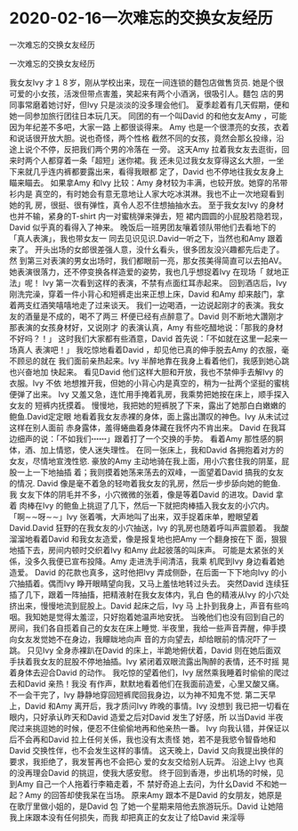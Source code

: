 # 2020-02-16一次难忘的交换女友经历



一次难忘的交换女友经历



一次难忘的交换女友经历


我女友Ivy 才１８岁，刚从学校出来，现在一间连锁的麵包店做售货员. 她是个很可爱的小女孩，活泼但带点害羞，笑起来有两个小酒涡，很吸引人。麵包 店的男同事常磨着她讨好，但Ivy 只是淡淡的没多理会他们。  夏季趁着有几天假期，便和她一同参加旅行团往日本玩几天。  同团的有一个叫David 的和他女友Amy ，可能因为年纪差不多吧，大家一路 上都很谈得来。  Amy 也是一个很漂亮的女孩，衣着和说话很开放大胆。说也奇怪，两个性格 截然不同的女孩，竟然会那幺投缘，沿途上说个不停，反把我们两个男的冷落在 一旁。  这天Amy 拉着我女友去逛街，回来时两个人都穿着一条「超短」迷你裙。我 还未见过我女友穿得这幺大胆，一坐下来就几乎连内裤都要露出来，看得我眼都 定了，David 也不停地往我女友身上瞄来瞄去。  如果拿Amy 和Ivy 比较：Amy 身材较为丰满，也较开放。她穿的吊带衫内是 真空的，有时她会有意无意地让人家大吃冰淇淋。我也不止一次地窥看到她的乳 房，很挺、很有弹性，真令人忍不住想抽抽水去。  至于我女友Ivy 的身材也并不输，紧身的T-shirt 内一对蜜桃弹来弹去，短 裙内圆圆的小屁股若隐若现，David 似乎真的看得入了神来。  晚饭后一班男团友嚷着领队带他们去看地下的「真人表演」，我也带女友一 同去见识见识.David一听之下，当然也和Amy 跟着来了。  开头出场的女郎很差强人意，没什幺看头，很多团友没兴趣都先后走了。然 到第三对表演的男女出场时，我们都眼前一亮，那女孩美得简直可以去拍AV。  她表演很落力，还不停变换各样造爱的姿势，我也几乎想捉着Ivy 在现场「 就地正法」呢！  Ivy 第一次看到这样的表演，不禁有点面红耳赤起来。  回到酒店后，Ivy 刚洗完澡，穿着一件小背心和短裤走出来正想上床，David 和Amy 却来敲门，拿着两支红酒笑嘻嘻地走了过来谈天。  我们一边喝酒，一边说起刚才的表演。我女友的酒量是不成的，喝不了两三 杯便已经有点醉意了。David 则不断地大讚刚才那表演的女孩身材好，又说刚才 的表演认真，Amy 有些吃醋地说：「那我的身材不好吗？！」  这时我们大家都有些酒意，David 首先说：「不如就在这里一起来一场真人 表演吧！」  我吃惊地看着David ，却见他已真的伸手脱去Amy 的衣服，毫不顾忌的就在 我们面前亲热起来。Ivy 半醉地靠在我身上看着他们，我感到她心跳也兴奋地加 快起来。  看见David 他们这样大胆和开放，我也不禁伸手去解Ivy 的衣服。Ivy 不依 地想推开我，但她的小背心内是真空的，稍为一扯两个坚挺的蜜桃便弹了出来。  Ivy 又羞又急，连忙用手掩着乳房，我乘势把她按在床上，顺手探入女友的 短裤内抚摸着。  慢慢地，我把她的短裤脱了下来，露出了她那白白嫩嫩的鲍鱼.David定定眼 地看着我女友赤裸的身体，面上露出讚叹的神色。Ivy 从未试过这样在别人面前 赤身露体，羞得蜷曲着身体藏在我怀内不肯出来。  David 在我耳边细声的说：「不如我们┅┅」跟着打了一个交换的手势。  看着Amy 那性感的胴体，酒、加上情慾，使人迷失理性。  在同一张床上，我和David 各拥抱着对方的女友，尽情地宣洩性慾.  豪放的Amy 主动地骑在我上面，用小穴套住我的阴茎，屁股一上一下地抽插 着；我则摸着她荡来荡去的双峰，一面望着David 搞我的女友的情况.  David 像是毫不着急的轻吻着我女友的乳房，然后一步步舔向她的鲍鱼. 我 女友下体的阴毛并不多，小穴微微的张着，像是等着David 的进攻。David 拿着 肉棒在Ivy 的鲍鱼上挑逗了几下，然后一下就把肉棒插入我女友的小穴内。  「啊∼∼呀∼∼」Ivy 张着嘴，大声地叫了出来，双手捉着床单，瞪眼望着 David.David 狂野的在我女友的小穴抽送，Ivy 的乳房也随着呼叫声震颤着。  我酸溜溜地看着David 和我女友造爱，像是报复地也把Amy 一个翻身按在下 面，狠狠地插下去，房间内顿时交织着Ivy 和Amy 此起彼落的叫床声。  可能是太紧张的关係，没多久我便已宣布投降。Amy 走进洗手间清洁，我乘 机爬到Ivy 身边看着她造爱。  David 的花款也真多，这时他把Ivy 弄成侧卧，在后面一下下地向Ivy 的小 穴抽插着。偶而Ivy 睁开眼睛望向我，又马上羞怯地转过头去。  突然David 连续狂插了几下，跟着一阵抽搐，把精液射在我女友体内，乳白 色的精液从Ivy 的小穴处挤出来，慢慢地流到屁股上。David 起床之后，Ivy 马 上扑到我身上，声音有些呜咽。我知她是觉得太羞涩，只好抱着她温声地安抚。  当晚他们也没有回到自己的房间，我们各自揽着自己的女友在床上睡觉.  半夜里，我给一些声音弄醒，伸手摸向女友发觉她不在身边，我矇眬地向声 音的方向望去，却给眼前的情况吓了一跳。  只见Ivy 全身赤裸趴在David 的床上，半跪地俯伏着，David 则在她后面双 手扶着我女友的屁股不停地抽插。Ivy 紧闭着双眼流露出陶醉的表情，还不时摇 晃着身体去迎合David 的动作。  我吃惊的望着他们，Ivy 居然乘我睡着时偷偷的爬过去和David 亲热！我没 有作声，默默地看着他们在我面前造爱，心里又酸又痛。  不一会干完了，Ivy 静静地穿回短裤爬回我身边，以为神不知鬼不觉.  第二天早上，David 和Amy 离开后，我才质问Ivy 昨晚的事情。Ivy 没想到 我已把一切看在眼内，只好承认昨天和David 造爱之后对David 发生了好感，所 以当David 半夜爬过来挑逗她的时候，便忍不住偷偷地再和他亲热一番。  Ivy 向我认错，并保证以后不会再和David 拉上任何关係，我也没有太责怪 她，若不是我慾令智昏地和David 交换性伴，也不会发生这样的事情。  这天晚上，David 又向我提出换伴的要求，我拒绝了，我发誓再也不会把心 爱的女友交给别人玩弄。  沿途上Ivy 也真的没再理会David 的挑逗，使我大感安慰。  终于回到香港，步出机场的时候，见到Amy 自己一个人拖着行李箱走着，不 禁好奇追上去问，为什幺David 不和她一起？Amy 的回答却使我呆在当场。  原来Amy 跟本不是David 的女朋友，她原是在歌厅里做小姐的，是David 包 了她一个星期来陪他去旅游玩乐。David 让她陪我上床跟本没有任何损失，而我 却把真正的女友让了给David 来淫辱
            


